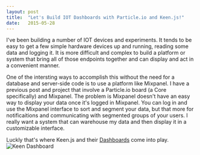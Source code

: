 ```yaml
---
layout: post
title:  "Let's Build IOT Dashboards with Particle.io and Keen.js!"
date:   2015-05-28
---
```


I've been building a number of IOT devices and experiments. It tends to be easy to get a few simple hardware devices up and running, reading some data and logging it. It is more difficult and complex to build a platform or system that bring all of those endpoints together and can display and act in a convenient manner.

One of the intersting ways to accomplish this without the need for a database and server-side code is to use a platform like Mixpanel.
I have a previous post and project that involve a Particle.io board (a Core specifically) and Mixpanel.
The problem is Mixpanel doesn't have an easy way to display your data once it's logged in Mixpanel. You can log in and use the Mixpanel interface to sort and segment your data, but that more for notificaitions and communicating with segmented groups of your users.
I really want a system that can warehouse my data and then display it in a customizable interface.

Luckly that's where Keen.js and their [Dashboards](http://keen.github.io/dashboards/) come into play.
![Keen Dashboard](http://keen.github.io/dashboards/examples/starter-kit/preview.png)
